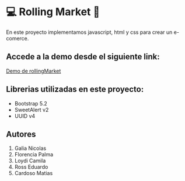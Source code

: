 # 💻 Rolling Market 🛒
En este proyecto implementamos javascript, html y css para crear un e-comerce.
## Accede a la demo desde el siguiente link:

[Demo de rollingMarket]()

## Librerias utilizadas en este proyecto:
- Bootstrap 5.2
- SweetAlert v2
- UUID v4

## Autores

1. Galia Nicolas
1. Florencia Palma
1. Loydi Camila
1. Ross Eduardo
1. Cardoso Matias